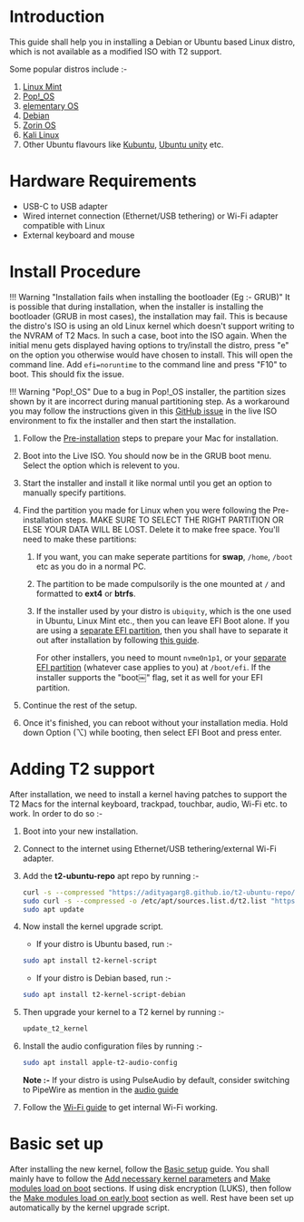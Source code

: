# Introduction

This guide shall help you in installing a Debian or Ubuntu based Linux distro, which is not available as a modified ISO with T2 support.

Some popular distros include :-

1. [Linux Mint](https://linuxmint.com/)
2. [Pop!_OS](https://pop.system76.com/)
3. [elementary OS](https://elementary.io/)
4. [Debian](https://www.debian.org/)
5. [Zorin OS](https://zorin.com/)
6. [Kali Linux](https://www.kali.org/)
7. Other Ubuntu flavours like [Kubuntu](https://kubuntu.org/), [Ubuntu unity](https://ubuntuunity.org/) etc.

# Hardware Requirements

* USB-C to USB adapter
* Wired internet connection (Ethernet/USB tethering) or Wi-Fi adapter compatible with Linux
* External keyboard and mouse

# Install Procedure

!!! Warning "Installation fails when installing the bootloader (Eg :- GRUB)"
    It is possible that during installation, when the installer is installing the bootloader (GRUB in most cases), the installation may fail. This is because the distro's ISO is using an old Linux kernel which doesn't support writing to the NVRAM of T2 Macs. In such a case, boot into the ISO again. When the initial menu gets displayed having options to try/install the distro, press "e" on the option you otherwise would have chosen to install. This will open the command line. Add `efi=noruntime` to the command line and press "F10" to boot. This should fix the issue.

!!! Warning "Pop!_OS"
    Due to a bug in Pop!_OS installer, the partition sizes shown by it are incorrect during manual partitioning step. As a workaround you may follow the instructions given in this [GitHub issue](https://github.com/elementary/installer/issues/620) in the live ISO environment to fix the installer and then start the installation.

1. Follow the [Pre-installation](https://wiki.t2linux.org/guides/preinstall) steps to prepare your Mac for installation.
2. Boot into the Live ISO. You should now be in the GRUB boot menu. Select the option which is relevent to you.
3. Start the installer and install it like normal until you get an option to manually specify partitions.
4. Find the partition you made for Linux when you were following the Pre-installation steps. MAKE SURE TO SELECT THE RIGHT PARTITION OR ELSE YOUR DATA WILL BE LOST. Delete it to make free space. You'll need to make these partitions:

    1. If you want, you can make seperate partitions for **swap**, `/home`, `/boot` etc as you do in a normal PC.

    2. The partition to be made compulsorily is the one mounted at `/` and formatted to **ext4** or **btrfs**.

    3. If the installer used by your distro is `ubiquity`, which is the one used in Ubuntu, Linux Mint etc., then you can leave EFI Boot alone. If you are using a [separate EFI partition](https://wiki.t2linux.org/guides/windows/#using-seperate-efi-partitions), then you shall have to separate it out after installation by following [this guide](https://wiki.t2linux.org/guides/windows/#seperate-the-efi-partition-after-linux-is-installed).
  
       For other installers, you need to mount `nvme0n1p1`, or your [separate EFI partition](https://wiki.t2linux.org/guides/windows/#using-seperate-efi-partitions) (whatever case applies to you) at `/boot/efi`. If the installer supports the "boot￼" flag, set it as well for your EFI partition.

5. Continue the rest of the setup.
6. Once it's finished, you can reboot without your installation media. Hold down Option (⌥) while booting, then select EFI Boot and press enter.

# Adding T2 support

After installation, we need to install a kernel having patches to support the T2 Macs for the internal keyboard, trackpad, touchbar, audio, Wi-Fi etc. to work. In order to do so :-

1. Boot into your new installation.
2. Connect to the internet using Ethernet/USB tethering/external Wi-Fi adapter.
3. Add the **t2-ubuntu-repo** apt repo by running :-
  
   ```bash
   curl -s --compressed "https://adityagarg8.github.io/t2-ubuntu-repo/KEY.gpg" | gpg --dearmor | sudo tee /etc/apt/trusted.gpg.d/t2-ubuntu-repo.gpg >/dev/null
   sudo curl -s --compressed -o /etc/apt/sources.list.d/t2.list "https://adityagarg8.github.io/t2-ubuntu-repo/t2.list"
   sudo apt update
   ```
  
4. Now install the kernel upgrade script.
  
   * If your distro is Ubuntu based, run :-
  
   ```bash
   sudo apt install t2-kernel-script
   ```
  
   * If your distro is Debian based, run :-
  
   ```bash
   sudo apt install t2-kernel-script-debian
   ```
  
5. Then upgrade your kernel to a T2 kernel by running :-
  
   ```bash
   update_t2_kernel
   ```
  
6. Install the audio configuration files by running :-
  
   ```bash
   sudo apt install apple-t2-audio-config
   ```
  
   **Note :-** If your distro is using PulseAudio by default, consider switching to PipeWire as mention in the [audio guide](https://wiki.t2linux.org/guides/audio-config/#audio-configuration-files)

7. Follow the [Wi-Fi guide](https://wiki.t2linux.org/guides/wifi-bluetooth/) to get internal Wi-Fi working.

# Basic set up

After installing the new kernel, follow the [Basic setup](https://wiki.t2linux.org/guides/postinstall/) guide. You shall mainly have to follow the [Add necessary kernel parameters](https://wiki.t2linux.org/guides/postinstall/#add-necessary-kernel-paramaters) and [Make modules load on boot](https://wiki.t2linux.org/guides/postinstall/#make-modules-load-on-boot) sections. If using disk encryption (LUKS), then follow the [Make modules load on early boot](https://wiki.t2linux.org/guides/postinstall/#make-modules-load-on-early-boot) section as well. Rest have been set up automatically by the kernel upgrade script.
